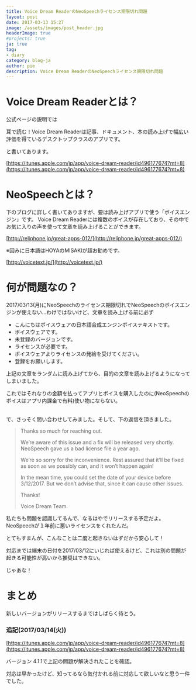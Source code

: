 ```yaml
---
title: Voice Dream ReaderのNeoSpeechライセンス期限切れ問題
layout: post
date: 2017-03-13 15:27
image: /assets/images/post_header.jpg
headerImage: true
#projects: true
ja: true
tag:
- diary
category: blog-ja
author: pie
description: Voice Dream ReaderのNeoSpeechライセンス期限切れ問題
---
```


# Voice Dream Readerとは？
公式ページの説明では

耳で読む！Voice Dream Readerは記事、ドキュメント、本の読み上げで幅広い評価を得ているデスクトップクラスのアプリです。

と書いてあります。

[https://itunes.apple.com/jp/app/voice-dream-reader/id496177674?mt=8](https://itunes.apple.com/jp/app/voice-dream-reader/id496177674?mt=8)


# NeoSpeechとは？

下のブログに詳しく書いてありますが、要は読み上げアプリで使う「ボイスエンジン」です。
Voice Dream Readerには複数のボイスが存在しており、その中でお気に入りの声を使って文章を読み上げることができます。

[http://reliphone.jp/great-apps-012/](http://reliphone.jp/great-apps-012/)

※因みに日本語はHOYAのMISAKIが超お勧めです。

[http://voicetext.jp/](http://voicetext.jp/)

# 何が問題なの？

2017/03/13(月)にNeoSpeechのライセンス期限切れでNeoSpeechのボイスエンジンが使えない…わけではないけど、文章を読み上げる前に必ず

* こんにちはボイスウェアの日本語合成エンジンボイステキストです。
* ボイスウェアです。
* 未登録のバージョンです。
* ライセンスが必要です。
* ボイスウェアよりライセンスの発給を受けてください。
* 登録をお願いします。

上記の文章をランダムに読み上げてから、目的の文章を読み上げるようになってしまいました。

これではそれなりの金額を払ってアプリとボイスを購入したのに(NeoSpeechのボイスはアプリ内課金で有料)使い物にならない。

<BR>
で、さっそく問い合わせしてみました。そして、下の返信を頂きました。

> Thanks so much for reaching out.
> 
> We’re aware of this issue and a fix will be released very shortly. NeoSpeech gave us a bad license file a year ago.
> 
> We’re so sorry for the inconvenience. Rest assured that it’ll be fixed as soon as we possibly can, and it won’t happen again!
> 
> In the mean time, you could set the date of your device before 3/12/2017. But we don’t advise that, since it can cause other issues.
> 
> Thanks!
> 
> Voice Dream Team.


私たちも問題を認識してるんで、なるはやでリリースする予定だよ。NeoSpeechが１年前に悪いライセンスをくれたんだ。

とてもすまんが、こんなことは二度と起きないはずだから安心して！

対応までは端末の日付を2017/03/12にいじれば使えるけど、これは別の問題が起きる可能性が高いから推奨はできない。

じゃあな！

# まとめ

新しいバージョンがリリースするまではしばらく待とう。

### 追記(2017/03/14(火))

[https://itunes.apple.com/jp/app/voice-dream-reader/id496177674?mt=8](https://itunes.apple.com/jp/app/voice-dream-reader/id496177674?mt=8)

バージョン 4.1.1で上記の問題が解決されたことを確認。

対応は早かったけど、知ってるなら気付かれる前に対応して欲しいなと思う一件でした。
